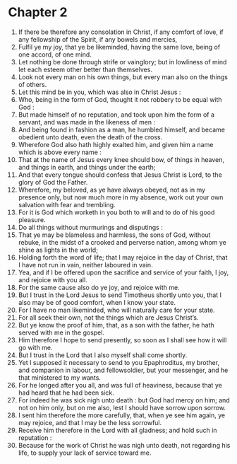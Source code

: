 # Chapter 2

1. If there be therefore any consolation in Christ, if any comfort of love, if any fellowship of the Spirit, if any bowels and mercies,
2. Fulfil ye my joy, that ye be likeminded, having the same love, being of one accord, of one mind.
3. Let nothing be done through strife or vainglory; but in lowliness of mind let each esteem other better than themselves.
4. Look not every man on his own things, but every man also on the things of others.
5. Let this mind be in you, which was also in Christ Jesus :
6. Who, being in the form of God, thought it not robbery to be equal with God :
7. But made himself of no reputation, and took upon him the form of a servant, and was made in the likeness of men :
8. And being found in fashion as a man, he humbled himself, and became obedient unto death, even the death of the cross.
9. Wherefore God also hath highly exalted him, and given him a name which is above every name :
10. That at the name of Jesus every knee should bow, of things in heaven, and things in earth, and things under the earth;
11. And that every tongue should confess that Jesus Christ is Lord, to the glory of God the Father.
12. Wherefore, my beloved, as ye have always obeyed, not as in my presence only, but now much more in my absence, work out your own salvation with fear and trembling.
13. For it is God which worketh in you both to will and to do of his good pleasure.
14. Do all things without murmurings and disputings :
15. That ye may be blameless and harmless, the sons of God, without rebuke, in the midst of a crooked and perverse nation, among whom ye shine as lights in the world;
16. Holding forth the word of life; that I may rejoice in the day of Christ, that I have not run in vain, neither laboured in vain.
17. Yea, and if I be offered upon the sacrifice and service of your faith, I joy, and rejoice with you all.
18. For the same cause also do ye joy, and rejoice with me.
19. But I trust in the Lord Jesus to send Timotheus shortly unto you, that I also may be of good comfort, when I know your state.
20. For I have no man likeminded, who will naturally care for your state.
21. For all seek their own, not the things which are Jesus Christ’s.
22. But ye know the proof of him, that, as a son with the father, he hath served with me in the gospel.
23. Him therefore I hope to send presently, so soon as I shall see how it will go with me.
24. But I trust in the Lord that I also myself shall come shortly.
25. Yet I supposed it necessary to send to you Epaphroditus, my brother, and companion in labour, and fellowsoldier, but your messenger, and he that ministered to my wants.
26. For he longed after you all, and was full of heaviness, because that ye had heard that he had been sick.
27. For indeed he was sick nigh unto death : but God had mercy on him; and not on him only, but on me also, lest I should have sorrow upon sorrow.
28. I sent him therefore the more carefully, that, when ye see him again, ye may rejoice, and that I may be the less sorrowful.
29. Receive him therefore in the Lord with all gladness; and hold such in reputation :
30. Because for the work of Christ he was nigh unto death, not regarding his life, to supply your lack of service toward me.

